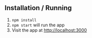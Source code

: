 Installation / Running
----------------------

1. `npm install`
2. `npm start` will run the app
3. Visit the app at [http://localhost:3000](http://localhost:3000)
